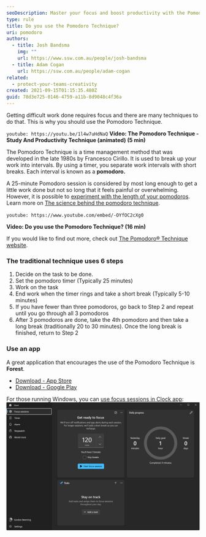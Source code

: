 ```yaml
---
seoDescription: Master your focus and boost productivity with the Pomodoro Technique!
type: rule
title: Do you use the Pomodoro Technique?
uri: pomodoro
authors:
  - title: Josh Bandsma
    img: ""
    url: https://www.ssw.com.au/people/josh-bandsma
  - title: Adam Cogan
    url: https://ssw.com.au/people/adam-cogan
related:
  - protect-your-teams-creativity
created: 2021-09-15T01:15:35.480Z
guid: 78d3e725-0146-4759-a11b-8d9048c4f36a
---
```


Getting difficult work done requires focus and there are many techniques to do that. This is why you should use the Pomodoro Technique.

<!--endintro-->

`youtube: https://youtu.be/1l4w7uHdNaQ`
**Video: The Pomodoro Technique - Study And Productivity Technique (animated) (5 min)**

The Pomodoro Technique is a time management method that was developed in the late 1980s by Francesco Cirillo. It is used to break up your work into intervals. By using a timer, you separate work intervals with short breaks. Each interval is known as a **pomodoro.**

A 25-minute Pomodoro session is considered by most long enough to get a little work done but not so long that it feels painful or overwhelming. However, it is possible to [experiment with the length of your pomodoros](https://todoist.com/productivity-methods/pomodoro-technique#experiment-with-the-length-of-your-pomodoros). Learn more on [The science behind the pomodoro technique](https://www.focusboosterapp.com/blog/the-science-behind-the-pomodoro-technique/).

`youtube: https://www.youtube.com/embed/-OYfOC2cXg0`

**Video: Do you use the Pomodoro Technique? (16 min)**

If you would like to find out more, check out [The Pomodoro® Technique website](https://www.pomodorotechnique.com/).

### The traditional technique uses 6 steps

1. Decide on the task to be done.
2. Set the pomodoro timer (Typically 25 minutes)
3. Work on the task
4. End work when the timer rings and take a short break (Typically 5-10 minutes)
5. If you have fewer than three pomodoros, go back to Step 2 and repeat until you go through all 3 pomodoros
6. After 3 pomodoros are done, take the 4th pomodoro and then take a long break (traditionally 20 to 30 minutes). Once the long break is finished, return to Step 2

### Use an app

A great application that encourages the use of the Pomodoro Technique is **Forest**.

- [Download - App Store](https://apps.apple.com/au/app/forest-stay-focused/id866450515)
- [Download - Google Play](https://play.google.com/store/apps/details?id=cc.forestapp&hl=en_AU&gl=US)

For those running Windows, you can [use focus sessions in Clock app](https://support.microsoft.com/en-us/windows/how-to-use-focus-in-windows-11-cbcc9ddb-8164-43fa-8919-b9a2af072382):
![Figure: Using Focus session in Windows](Microsoft-Windows-Focus-session.png)
